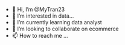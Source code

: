- 👋 Hi, I’m @MyTran23
- 👀 I’m interested in data...
- 🌱 I’m currently learning data analyst
- 💞️ I’m looking to collaborate on ecommerce
- 📫 How to reach me ...

<!---
MyTran23/MyTran23 is a ✨ special ✨ repository because its `README.md` (this file) appears on your GitHub profile.
You can click the Preview link to take a look at your changes.
--->
